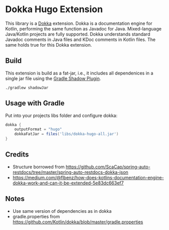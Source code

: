 # Dokka Hugo Extension

This library is a [Dokka](https://github.com/Kotlin/dokka) extension.
Dokka is a documentation engine for Kotlin, performing the same function as Javadoc for Java.
Mixed-language Java/Kotlin projects are fully supported.
Dokka understands standard Javadoc comments in Java files and KDoc comments in Kotlin files.
The same holds true for this Dokka extension.

## Build

This extension is build as a fat-jar, i.e., it includes all dependenices in a single jar file using the [Gradle Shadow Plugin](https://imperceptiblethoughts.com/shadow/).

``./gradlew shadowJar``

## Usage with Gradle

Put into your projects libs folder and configure dokka:

```groovy
dokka {
    outputFormat = "hugo"
    dokkaFatJar = files('libs/dokka-hugo-all.jar')
}
```

## Credits

* Structure borrowed from https://github.com/ScaCap/spring-auto-restdocs/tree/master/spring-auto-restdocs-dokka-json
* https://medium.com/@flbenz/how-does-kotlins-documentation-engine-dokka-work-and-can-it-be-extended-5e83dc663ef7

## Notes

* Use same version of dependencies as in dokka
* gradle.properties from https://github.com/Kotlin/dokka/blob/master/gradle.properties
